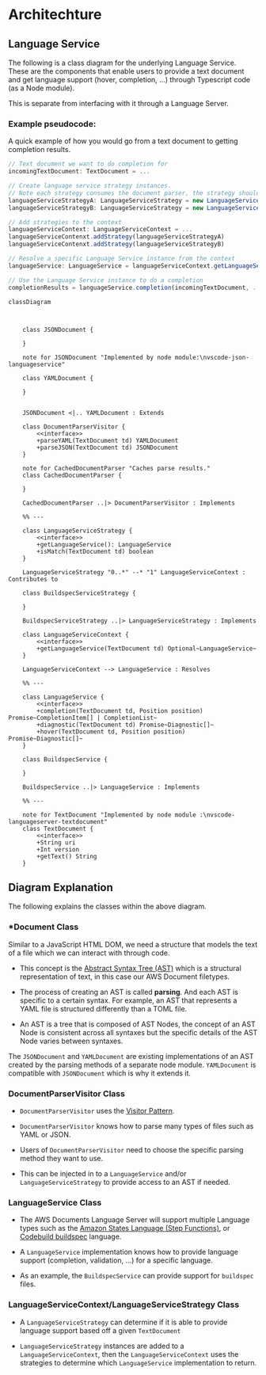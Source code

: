# Architechture

## Language Service

The following is a class diagram for the underlying Language Service.
These are the components that enable users to provide a text document
and get language support (hover, completion, ...) through Typescript code (as a Node module).

This is separate from interfacing with it through a Language Server.

### Example pseudocode:

A quick example of how you would go from a text document
to getting completion results.

```typescript
// Text document we want to do completion for
incomingTextDocument: TextDocument = ...

// Create language service strategy instances.
// Note each strategy consumes the document parser, the strategy should know which parser to use.
languageServiceStrategyA: LanguageServiceStrategy = new LanguageServiceStrategyA()
languageServiceStrategyB: LanguageServiceStrategy = new LanguageServiceStrategyB()

// Add strategies to the context
languageServiceContext: LanguageServiceContext = ...
languageServiceContenxt.addStrategy(languageServiceStrategyA)
languageServiceContenxt.addStrategy(languageServiceStrategyB)

// Resolve a specific Language Service instance from the context
languageService: LanguageService = languageServiceContext.getLanguageService(incomingTextDocument)

// Use the Language Service instance to do a completion
completionResults = languageService.completion(incomingTextDocument, ...)
```

```mermaid
classDiagram

    

    class JSONDocument {

    }

    note for JSONDocument "Implemented by node module:\nvscode-json-languageservice"

    class YAMLDocument {

    }

    
    JSONDocument <|.. YAMLDocument : Extends

    class DocumentParserVisitor {
        <<interface>>
        +parseYAML(TextDocument td) YAMLDocument
        +parseJSON(TextDocument td) JSONDocument
    }

    note for CachedDocumentParser "Caches parse results."
    class CachedDocumentParser {

    }
    
    CachedDocumentParser ..|> DocumentParserVisitor : Implements

    %% ---

    class LanguageServiceStrategy {
        <<interface>>
        +getLanguageService(): LanguageService
        +isMatch(TextDocument td) boolean
    }

    LanguageServiceStrategy "0..*" --* "1" LanguageServiceContext : Contributes to

    class BuildspecServiceStrategy {

    }

    BuildspecServiceStrategy ..|> LanguageServiceStrategy : Implements

    class LanguageServiceContext {
        <<interface>>
        +getLanguageService(TextDocument td) Optional~LanguageService~
    }

    LanguageServiceContext --> LanguageService : Resolves

    %% ---

    class LanguageService {
        <<interface>>
        +completion(TextDocument td, Position position) Promise~CompletionItem[] | CompletionList~
        +diagnostic(TextDocument td) Promise~Diagnostic[]~
        +hover(TextDocument td, Position position) Promise~Diagnostic[]~
    }

    class BuildspecService {

    }

    BuildspecService ..|> LanguageService : Implements

    %% ---

    note for TextDocument "Implemented by node module :\nvscode-languageserver-textdocument"
    class TextDocument {
        <<interface>>
        +String uri
        +Int version
        +getText() String
    }
```

## Diagram Explanation

The following explains the classes within the above diagram.

### *Document Class

Similar to a JavaScript HTML DOM, we need a structure that models
the text of a file which we can interact with through code.

* This concept is the [Abstract Syntax Tree (AST)](https://en.wikipedia.org/wiki/Abstract_syntax_tree)
which is a structural representation of text, in this case
our AWS Document filetypes.

* The process of creating an AST is called **parsing**. And each AST
is specific to a certain syntax. For example, an AST that represents
a YAML file is structured differently than a TOML file.

* An AST is a tree that is composed of AST Nodes, the concept
of an AST Node is consistent across all syntaxes but the specific
details of the AST Node varies between syntaxes.

The `JSONDocument` and `YAMLDocument` are existing implementations
of an AST created by the parsing methods of a separate node module.
`YAMLDocument` is compatible with `JSONDocument` which is why it
extends it.

### DocumentParserVisitor Class

* `DocumentParserVisitor` uses the [Visitor Pattern](https://refactoring.guru/design-patterns/visitor).

* `DocumentParserVisitor` knows how to parse many types of files such as YAML or JSON.

* Users of `DocumentParserVisitor` need to choose the specific parsing method they want to use.

* This can be injected in to a `LanguageService` and/or `LanguageServiceStrategy` to provide access
  to an AST if needed.

### LanguageService Class

* The AWS Documents Language Server will support multiple Language types such as the 
  [Amazon States Language (Step Functions)](https://states-language.net/spec.html),
  or [Codebuild buildspec](https://docs.aws.amazon.com/codebuild/latest/userguide/build-spec-ref.html) language.

* A `LanguageService` implementation knows how to provide language support (completion, validation, ...)
  for a specific language.

* As an example, the `BuildspecService` can provide support for `buildspec` files.


### LanguageServiceContext/LanguageServiceStrategy Class

* A `LanguageServiceStrategy` can determine if it is able to provide language support based off a given `TextDocument`

* `LanguageServiceStrategy` instances are added to a `LanguageServiceContext`, then the `LanguageServiceContext` uses the strategies
  to determine which `LanguageService` implementation to return.
